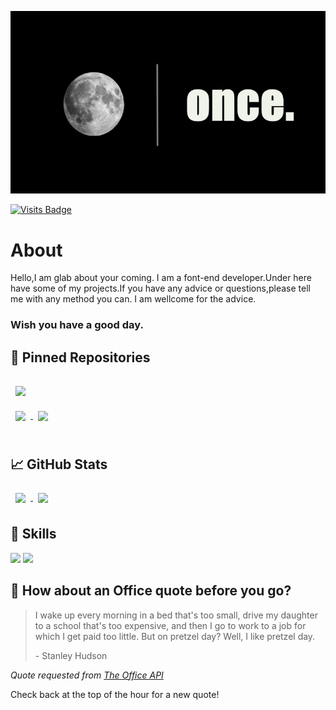 [![TIMMYLOPK's GitHub Banner](./assets/GitHubHeader.png)](https://lionceu.live)

[![Visits Badge](https://badges.pufler.dev/visits/TIMMLOPK/TIMMYLOPK-Web)](https://lionceu.live)

# About
Hello,I am glab about your coming. I am a font-end developer.Under here have some of my projects.If you have any advice or questions,please
tell me with any method you can. I am wellcome for the advice. 

### Wish you have a good day.

## 📌 Pinned Repositories

<a href="https://github.com/TIMMLOPK/once">
  <img align="center" style="margin:1rem 0.5rem" src="https://github-readme-stats.vercel.app/api/pin/?username=TIMMLOPK&repo=once&title_color=ffffff&text_color=c9cacc&icon_color=4AB197&bg_color=1A2B34" />
</a>

<br>

<a href="https://github.com/TIMMLOPK/TIMMYLOPK-Web">
  <img align="center" style="margin:0.5rem" src="https://github-readme-stats.vercel.app/api/pin/?username=TIMMLOPK&repo=TIMMYLOPK-Web&title_color=ffffff&text_color=c9cacc&icon_color=4AB197&bg_color=1A2B34" />
</a>

<a href="https://github.com/TIMMLOPK/Old-Web">
  <img align="center" style="margin:0.5rem" src="https://github-readme-stats.vercel.app/api/pin/?username=TIMMLOPK&repo=Old-Web&title_color=ffffff&text_color=c9cacc&icon_color=4AB197&bg_color=1A2B34" />
</a>

<br>
<br>

## &#x1f4c8; GitHub Stats


<a href="https://github.com/TIMMLOPK">
  <img align="center" style="margin:0.5rem" src="https://github-readme-stats.vercel.app/api/top-langs/?username=TIMMLOPK&hide=html,css&title_color=ffffff&text_color=c9cacc&icon_color=4AB197&bg_color=1A2B34" />
</a>

<a href="https://github.com/TIMMLOPK">
  <img align="center" style="margin:0.5rem" src="https://github-readme-stats.vercel.app/api?username=TIMMLOPK&show_icons=true&line_height=27&count_private=true&title_color=ffffff&text_color=c9cacc&icon_color=4AB097&bg_color=1A2B34"/>
</a>

## 💼 Skills

![](https://img.shields.io/badge/Code-React-informational?style=flat&logo=react&logoColor=white&color=4AB197)
![](https://img.shields.io/badge/Code-JavaScript-informational?style=flat&logo=JavaScript&logoColor=white&color=4AB197)


## 📣 How about an Office quote before you go?

> I wake up every morning in a bed that's too small, drive my daughter to a school that's too expensive, and then I go to work to a job for which I get paid too little. But on pretzel day? Well, I like pretzel day.
>
> <p>- Stanley Hudson</p>
_Quote requested from [The Office API](https://www.officeapi.dev/)_

Check back at the top of the hour for a new quote!
